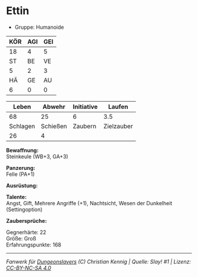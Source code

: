 # Ettin  
- Gruppe: Humanoide  

| KÖR | AGI | GEI |  
| --- | --- | --- |  
| 18  | 4   | 5   |
| ST  | BE  | VE  |  
| 5   | 2   | 3   |
| HÄ  | GE  | AU  |  
| 6   | 0   | 0   |


| Leben    | Abwehr   | Initiative | Laufen     |
| -------- | -------- | ---------- | ---------- |
| 68       | 25       | 6          | 3.5        |
| Schlagen | Schießen | Zaubern    | Zielzauber |
| 26       | 4        |            |            |

**Bewaffnung:**  
Steinkeule (WB+3, GA+3)

**Panzerung:**  
Felle (PA+1)

**Ausrüstung:**  


**Talente:**  
Angst, Gift, Mehrere Angriffe (+1), Nachtsicht, Wesen der Dunkelheit (Settingoption)

**Zaubersprüche:**  


Gegnerhärte: 22  
Größe: Groß  
Erfahrungspunkte: 168  



___
*Fanwerk für [Dungeonslayers](https://www.dungeonslayers.net/) (C) Christian Kennig | Quelle: Slay! #1 | Lizenz: [CC-BY-NC-SA 4.0](https://creativecommons.org/licenses/by-nc-sa/4.0/deed.de)*